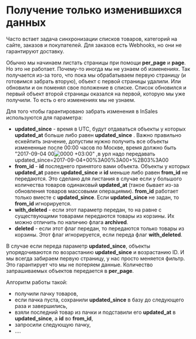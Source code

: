 # Получение только изменившихся данных

Часто встает задача синхронизации списков товаров, категорий на сайте, заказов и покупателей. Для заказов есть Webhooks, но они не гарантируют доставку.

Обычно мы начинаем листать страницы при помощи **per\_page** и **page**. Но это не работает. Почему-то иногда мы не узнаем об изменениях. Так получается из-за того, что пока мы обрабатываем первую страницу (и готовимся забрать вторую), объект с первой страницы удалили. Или обновили и он поменял свое положение в списке. Список обновился и первый объект второй страницы оказался на первой, которую мы уже получили. То есть о его изменениях мы не узнаем.

Для того чтобы гарантировано забрать изменения в InSales используются для параметра:

*   **updated\_since** - время в UTC, будут отдаваться объекты у которых **updated\_at** больше либо равен **updated\_since** . Важно правильно ескейпить значение, допустим нужно получить все объекты измененные после 00:00 часов по Москве, время должно быть "2017-09-04 00![00](https://github.githubassets.com/images/icons/emoji/00.png)00 +03:00" ,в урл надо передавать updated\_since=2017-09-04+00%3A00%3A00+%2B03%3A00
*   **from\_id** - **id** последнего принятого вами объекта. Объекты у которых **updated\_at** равен **updated\_since** и **id** меньше либо равен **from\_id** не передаются. Это сделано для листания в случае если у большого количества товаров одинаковый **updated\_at** (такое бывает из-за обновления товаров массовыми операциями). **from\_id** работает только вместе с **updated\_since**. Если **updated\_since** не задан, то **from\_id** игнорируется.
*   **with\_deleted** - если этот параметр передан, то на равне с существующими товарами передаются товары из корзины. Их можно отличить по наличию флага **archived**.
*   **deleted** - если этот флаг передан, то передаются только товары из корзины. Этот флаг игнорируется, если переда флаг **with\_deleted**.

В случае если переда параметр **updated\_since**, объекты упорядочиваются по возрастанию **updated\_since** и возрастанию ID. И мы всегда забираем первую страницу, у нас просто меняется фильтр. Это гарантирует что мы не потеряем данные. Количество запрашиваемых объектов передается в **per\_page**.

Алгоритм работы такой:

*   получили пачку товаров,
*   если пачка пуста, сохранили **updated\_since** в базу до следующего раза и завершились,
*   взяли последний товар из пачки и подставили его **updated\_at** в **updated\_since**, а **id** во **from\_id**,
*   запросили следующую пачку,
*   ....
